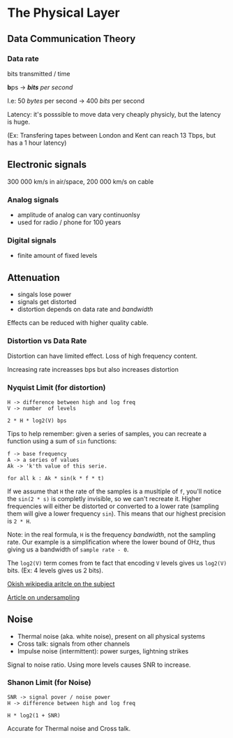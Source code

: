 # The Physical Layer

## Data Communication Theory

### Data rate

bits transmitted / time

**b**ps -> ***bits** per second*

I.e: 50 *bytes* per second -> 400 *bits* per second

Latency: it's posssible to move data very cheaply physicly, but the latency is huge.

(Ex: Transfering tapes between London and Kent can reach 13 Tbps, but has a 1 hour latency)

## Electronic signals

300 000 km/s in air/space, 200 000 km/s on cable

### Analog signals

- amplitude of analog can vary continuonlsy
- used for radio / phone for 100 years

### Digital signals

- finite amount of fixed levels

## Attenuation

- singals lose power
- signals get distorted
- distortion depends on data rate and *bandwidth*

Effects can be reduced with higher quality cable.

### Distortion vs Data Rate

Distortion can have limited effect.
Loss of high frequency content.

Increasing rate increasses bps but also increases distortion

### Nyquist Limit (for distortion)

```
H -> difference between high and log freq
V -> number  of levels
 
2 * H * log2(V) bps
```

Tips to help remember: given a series of samples, you can recreate a function using a sum of `sin` functions:

```
f -> base frequency
A -> a series of values
Ak -> 'k'th value of this serie.

for all k : Ak * sin(k * f * t)
```

If we assume that `H` the rate of the samples is a musltiple of `f`, you'll notice the `sin(2 * s)` is completly invisible, so we can't recreate it. Higher frequencies will either be distorted or converted to a lower rate (sampling them will give a lower frequency `sin`). This means that our highest precision is `2 * H`.

Note: in the real formula, `H` is the frequency *bandwidth*, not the sampling rate. Our example is a simplification where the  lower bound of 0Hz, thus giving us a  bandwidth of `sample rate - 0`.

The `log2(V)` term comes from te fact that encoding `V` levels gives us `log2(V)` bits. (Ex: 4 levels gives us 2 bits).

[Okish wikipedia aritcle on the subject](https://en.wikipedia.org/wiki/Nyquist_rate)

[Article on undersampling](https://en.wikipedia.org/wiki/Undersampling)

## Noise

- Thermal noise (aka. white noise), present on all physical systems
- Cross talk: signals from other channels
- Impulse noise (intermittent): power surges, lightning strikes

Signal to noise ratio.
Using more levels causes SNR to increase.

### Shanon Limit (for Noise)

```
SNR -> signal pover / noise power
H -> difference between high and log freq

H * log2(1 + SNR)
```

Accurate for Thermal noise and Cross talk.
